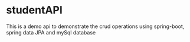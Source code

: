 # studentAPI
This is a demo api to demonstrate the crud operations using spring-boot, spring data JPA and mySql database
